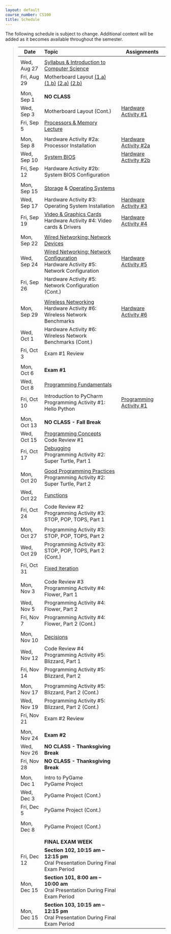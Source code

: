 ```yaml
---
layout: default
course_number: CS100
title: Schedule
---
```


The following schedule is subject to change.
Additional content will be added as it becomes available throughout the semester.


>| **Date**       | **Topic**                                                                                            |  **Assignments**         |
>| ---------------|:-----------------------------------------------------------------------------------------------------|--------------------------|
>|||
>| Wed, Aug 27    |  [Syllabus & Introduction to Computer Science](lectures/lecture0_intro.pdf)                          |                          |
>| Fri, Aug 29    |  Motherboard Layout [(1.a)](lectures/HW_lecture1-1a_motherboard_layout.jpg) [(1.b)](lectures/HW_lecture1-1b_motherboard_layout_annotated.jpg) [(2.a)](lectures/HW_lecture1-2a_motherboard_rear_io.jpg) [(2.b)](lectures/HW_lecture1-2b_motherboard_rear_io_annotated.jpg)               |                         | 
>|||
>| Mon, Sep 1     |  **NO CLASS**                                                                                        |                         |
>| Wed, Sep 3     |  Motherboard Layout (Cont.)                                                                          |  [Hardware Activity #1](activities_hw/HW_Activity1.pdf)  | <!-- Hardware Activity #1 -->
>| Fri, Sep 5     |  [Processors & Memory Lecture](lectures/HW_lecture2_processors_and_memory.pdf)                       |                         |
>|||
>| Mon, Sep 8     |  Hardware Activity #2a: Processor Installation                                                       |  [Hardware Activity #2a](activities_hw/HW_Activity2a.pdf)  | <!-- Hardware Activity #2a -->
>| Wed, Sep 10    |  [System BIOS](lectures/HW_lecture3_BIOS.pdf)                                                        |  [Hardware Activity #2b](activities_hw/HW_Activity2b.pdf)  | <!-- Hardware Activity #2b -->
>| Fri, Sep 12    |  Hardware Activity #2b: System BIOS Configuration                                                    |                         |
>|||
>| Mon, Sep 15    |  [Storage](lectures/HW_lecture4_storage.pdf) & [Operating Systems](lectures/HW_lecture5_operating_systems.pdf)  |                         |
>| Wed, Sep 17    |  Hardware Activity #3: Operating System Installation                                                 |  [Hardware Activity #3](activities_hw/HW_Activity3.pdf)  | <!-- Hardware Activity #3 -->
>| Fri, Sep 19    |  [Video & Graphics Cards](lectures/HW_lecture6_video.pdf)  <br>  Hardware Activity #4: Video cards & Drivers  |  [Hardware Activity #4](activities_hw/HW_Activity4.pdf)  | <!-- Hardware Activity #4 -->
>|||
>| Mon, Sep 22    |  [Wired Networking: Network Devices](lectures/HW_lecture7_wired_network_devices.pdf)                 |                         |
>| Wed, Sep 24    |  [Wired Networking: Network Configuration](lectures/HW_lecture8_wired_network_configuration.pdf)  <br> Hardware Activity #5: Network Configuration |  [Hardware Activity #5](activities_hw/HW_Activity5.pdf)  |  <!-- Hardware Activity #5 -->
>| Fri, Sep 26    |  Hardware Activity #5: Network Configuration (Cont.)                                                 |                         |
>|||
>| Mon, Sep 29    |  [Wireless Networking](lectures/HW_lecture9_wireless_networks.pdf)  <br>  Hardware Activity #6: Wireless Network Benchmarks    |  [Hardware Activity #6](activities_hw/HW_Activity6.pdf)  | <!-- Hardware Activity #6 -->
>| Wed, Oct 1     |  Hardware Activity #6: Wireless Network Benchmarks (Cont.)                                           |                         |
>| Fri, Oct 3     |  Exam #1 Review                                                                                      |                         |
>|||
>| Mon, Oct 6     |  **Exam #1**                                                                                         |                         |
>| Wed, Oct 8     |  [Programming Fundamentals](lectures/SW_lecture1_programming_fundamentals.pdf)                       |                         |
>| Fri, Oct 10    |  Introduction to PyCharm  <br>  Programming Activity #1: Hello Python                                   |  [Programming Activity #1](activities_sw/Prog_Activity1.pdf)  | <!-- Programming Activity #1 -->
>|||
>| Mon, Oct 13    |  **NO CLASS - Fall Break**                                                                           |                         |
>| Wed, Oct 15    |  [Programming Concepts](lectures/SW_lecture2_programming_concepts.pdf)  <br>  Code Review #1         |                         | <!-- Code Review #1 -->
>| Fri, Oct 17    |  [Debugging](lectures/SW_lecture3_program_debugging.pdf)  <br>  Programming Activity #2: Super Turtle, Part 1  |                  | <!-- Programming Activity #2 -->
>|||
>| Mon, Oct 20    |  [Good Programming Practices](lectures/SW_lecture4_good_programming_practices.pdf)  <br>  Programming Activity #2: Super Turtle, Part 2  |                         |
>| Wed, Oct 22    |  [Functions](lectures/SW_lecture5_functions.pdf)                                                     |                         |
>| Fri, Oct 24    |  Code Review #2  <br>  Programming Activity #3: STOP, POP, TOPS, Part 1                              |                         | <!-- Code Review #2 -->  <!-- Programming Activity #3 -->
>|||
>| Mon, Oct 27    |  Programming Activity #3: STOP, POP, TOPS, Part 2                                                    |                         |
>| Wed, Oct 29    |  Programming Activity #3: STOP, POP, TOPS, Part 2 (Cont.)                                            |                         |
>| Fri, Oct 31    |  [Fixed Iteration](lectures/SW_lecture6_iteration.pdf)                                               |                         |
>|||
>| Mon, Nov 3     |  Code Review #3  <br>  Programming Activity #4: Flower, Part 1                                       |                         | <!-- Code Review #3 -->  <!-- Programming Activity #4 -->
>| Wed, Nov 5     |  Programming Activity #4: Flower, Part 2                                                             |                         |
>| Fri, Nov 7     |  Programming Activity #4: Flower, Part 2 (Cont.)                                                     |                         |
>|||
>| Mon, Nov 10    |  [Decisions](lectures/SW_lecture7_decisions.pdf)                                                     |                         |
>| Wed, Nov 12    |  Code Review #4  <br>  Programming Activity #5: Blizzard, Part 1                                     |                         | <!-- Code Review #4 -->  <!-- Programming Activity #5 -->
>| Fri, Nov 14    |  Programming Activity #5: Blizzard, Part 2                                                           |                         |
>|||
>| Mon, Nov 17    |  Programming Activity #5: Blizzard, Part 2 (Cont.)                                                   |                         |
>| Wed, Nov 19    |  Programming Activity #5: Blizzard, Part 2 (Cont.)                                                   |                         |
>| Fri, Nov 21    |  Exam #2 Review                                                                                      |                         |
>|||
>| Mon, Nov 24    |  **Exam #2**                                                                                         |                         |
>| Wed, Nov 26    |  **NO CLASS - Thanksgiving Break**                                                                   |                         |
>| Fri, Nov 28    |  **NO CLASS - Thanksgiving Break**                                                                   |                         |
>|||
>| Mon, Dec 1     |  Intro to PyGame <br> PyGame Project                                                                 |                         |
>| Wed, Dec 3     |  PyGame Project (Cont.)                                                                              |                         |
>| Fri, Dec 5     |  PyGame Project (Cont.)                                                                              |                         |
>|||
>| Mon, Dec 8     |  PyGame Project (Cont.)                                                                              |                         |
>|||
>|||
>|| **FINAL EXAM WEEK** |
>| Fri, Dec 12         |  **Section 102, 10:15 am &ndash; 12:15 pm** <br> Oral Presentation During Final Exam Period     |                         |
>| Mon, Dec 15         |  **Section 101, 8:00 am &ndash; 10:00 am** <br> Oral Presentation During Final Exam Period      |                         |
>| Mon, Dec 15         |  **Section 103, 10:15 am &ndash; 12:15 pm** <br> Oral Presentation During Final Exam Period     |                         |


<!-- vim:set wrap: ­-->
<!-- vim:set linebreak: -->
<!-- vim:set nolist: -->
